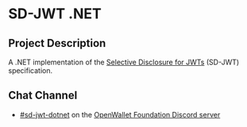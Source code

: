 # SD-JWT .NET

## Project Description

A .NET implementation of the [Selective Disclosure for JWTs](https://www.ietf.org/archive/id/draft-ietf-oauth-selective-disclosure-jwt-04.html) (SD-JWT) specification.

<!---
## Source Repositories

- [openwallet-foundation-labs/sd-jwt-dotnet](https://github.com/openwallet-foundation-labs/sd-jwt-dotnet)
--->

## Chat Channel

- [#sd-jwt-dotnet](https://discord.com/channels/1022962884864643214/1179453047169110056) on the [OpenWallet Foundation Discord server](https://discord.gg/openwalletfoundation)
